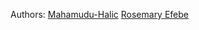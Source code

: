 Authors:
	<a href="https://github.com/Mahamudu-Halic/simple_shell">Mahamudu-Halic</a>
	<a href="https://github.com/RosemaryEfebe247/simple_shell">Rosemary Efebe</a>

